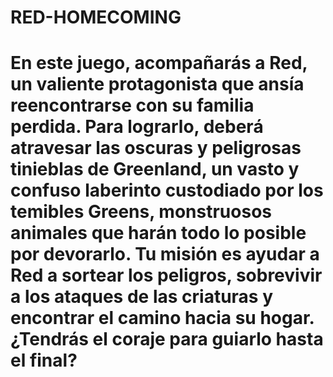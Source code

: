 
# RED-HOMECOMING
# En este juego, acompañarás a Red, un valiente protagonista que ansía reencontrarse con su familia perdida. Para lograrlo, deberá atravesar las oscuras y peligrosas tinieblas de Greenland, un vasto y confuso laberinto custodiado por los temibles Greens, monstruosos animales que harán todo lo posible por devorarlo. Tu misión es ayudar a Red a sortear los peligros, sobrevivir a los ataques de las criaturas y encontrar el camino hacia su hogar. ¿Tendrás el coraje para guiarlo hasta el final?
